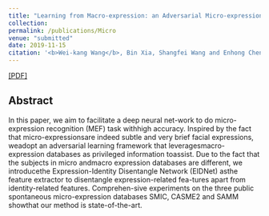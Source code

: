 ```yaml
---
title: "Learning from Macro-expression: an Adversarial Micro-expression RecognitionFramework"
collection: 
permalink: /publications/Micro
venue: "submitted"
date: 2019-11-15
citation: '<b>Wei-kang Wang</b>, Bin Xia, Shangfei Wang and Enhong Chen.'
---
```

[[PDF]](http://Wei-kang-Wang.github.io/files/Micro-expression.pdf)

## Abstract
In this paper, we aim to facilitate a deep neural net-work to do micro-expression recognition (MEF) task withhigh accuracy. Inspired by the fact that micro-expressionsare indeed subtle and very brief facial expressions, weadopt an adversarial learning framework that leveragesmacro-expression databases as privileged information toassist.  Due to the fact that the subjects in micro andmacro expression databases are different, we introducethe Expression-Identity Disentangle Network (EIDNet) asthe feature extractor to disentangle expression-related fea-tures apart from identity-related features.  Comprehen-sive experiments on the three public spontaneous micro-expression databases SMIC, CASME2 and SAMM showthat our method is state-of-the-art.
